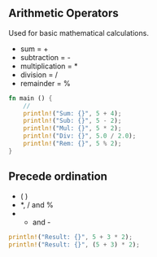 ## Arithmetic Operators

Used for basic mathematical calculations.

- sum = +
- subtraction = -
- multiplication = *
- division = /
- remainder = %

```rust
fn main () {
    //
    println!("Sum: {}", 5 + 4);
    println!("Sub: {}", 5 - 2);
    println!("Mul: {}", 5 * 2);
    println!("Div: {}", 5.0 / 2.0);
    println!("Rem: {}", 5 % 2);
}
```

## Precede ordination

- ( )
- *, / and %
- + and -

```rust
println!("Result: {}", 5 + 3 * 2);
println!("Result: {}", (5 + 3) * 2);
```
